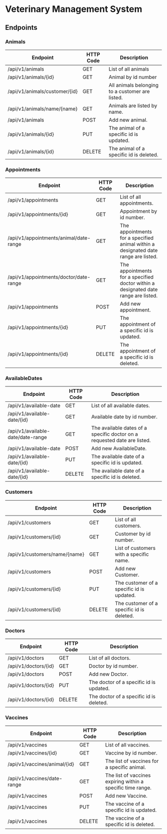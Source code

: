 # Veterinary Management System
## Endpoints
### Animals
| Endpoint                      | HTTP Code | Description                                     |
|-------------------------------|-----------|-------------------------------------------------|
| /api/v1/animals               | GET       | List of all animals                             |
| /api/v1/animals/{id}          | GET       | Animal by id number                             |
| /api/v1/animals/customer/{id} | GET       | All animals belonging to a customer are listed. |
| /api/v1/animals/name/{name}   | GET       | Animals are listed by name.                     |
| /api/v1/animals               | POST      | Add new animal.                                 |
| /api/v1/animals/{id}          | PUT       | The animal of a specific id is updated.         |
| /api/v1/animals/{id}          | DELETE    | The animal of a specific id is deleted.         |

### Appointments
| Endpoint                               | HTTP Code | Description                                                                        |
|----------------------------------------|-----------|------------------------------------------------------------------------------------|
| /api/v1/appointments                   | GET       | List of all appointments.                                                          |
| /api/v1/appointments/{id}              | GET       | Appointment by id number.                                                          |
| /api/v1/appointments/animal/date-range | GET       | The appointments for a specified animal within a designated date range are listed. |
| /api/v1/appointments/doctor/date-range | GET       | The appointments for a specified doctor within a designated date range are listed. |
| /api/v1/appointments                   | POST      | Add new appointment.                                                               |
| /api/v1/appointments/{id}              | PUT       | The appointment of a specific id is updated.                                       |
| /api/v1/appointments/{id}              | DELETE    | The appointment of a specific id is deleted.                                       |

### AvailableDates
| Endpoint                          | HTTP Code | Description                                                              |
|-----------------------------------|-----------|--------------------------------------------------------------------------|
| /api/v1/available-date            | GET       | List of all available dates.                                             |
| /api/v1/available-date/{id}       | GET       | Available date by id number.                                             |
| /api/v1/available-date/date-range | GET       | The available dates of a specific doctor on a requested date are listed. |
| /api/v1/available-date            | POST      | Add new AvailableDate.                                                   |
| /api/v1/available-date/{id}       | PUT       | The available date of a specific id is updated.                          |
| /api/v1/available-date/{id}       | DELETE    | The available date of a specific id is deleted.                          |

### Customers
| Endpoint                      | HTTP Code | Description                               |
|-------------------------------|-----------|-------------------------------------------|
| /api/v1/customers             | GET       | List of all customers.                    |
| /api/v1/customers/{id}        | GET       | Customer by id number.                    |
| /api/v1/customers/name/{name} | GET       | List of customers with a specific name.   |
| /api/v1/customers             | POST      | Add new Customer.                         |
| /api/v1/customers/{id}        | PUT       | The customer of a specific id is updated. |
| /api/v1/customers/{id}        | DELETE    | The customer of a specific id is deleted. |

### Doctors
| Endpoint             | HTTP Code | Description                             |
|----------------------|-----------|-----------------------------------------|
| /api/v1/doctors      | GET       | List of all doctors.                    |
| /api/v1/doctors/{id} | GET       | Doctor by id number.                    |
| /api/v1/doctors      | POST      | Add new Doctor.                         |
| /api/v1/doctors/{id} | PUT       | The doctor of a specific id is updated. |
| /api/v1/doctors/{id} | DELETE    | The doctor of a specific id is deleted. |

### Vaccines
| Endpoint                     | HTTP Code | Description                                                 |
|------------------------------|-----------|-------------------------------------------------------------|
| /api/v1/vaccines             | GET       | List of all vaccines.                                       |
| /api/v1/vaccines/{id}        | GET       | Vaccine by id number.                                       |
| /api/v1/vaccines/animal/{id} | GET       | The list of vaccines for a specific animal.                 |
| /api/v1/vaccines/date-range  | GET       | The list of vaccines expiring within a specific time range. |
| /api/v1/vaccines             | POST      | Add new Vaccine.                                            |
| /api/v1/vaccines             | PUT       | The vaccine of a specific id is updated.                    |
| /api/v1/vaccines             | DELETE    | The vaccine of a specific id is deleted.                    |
